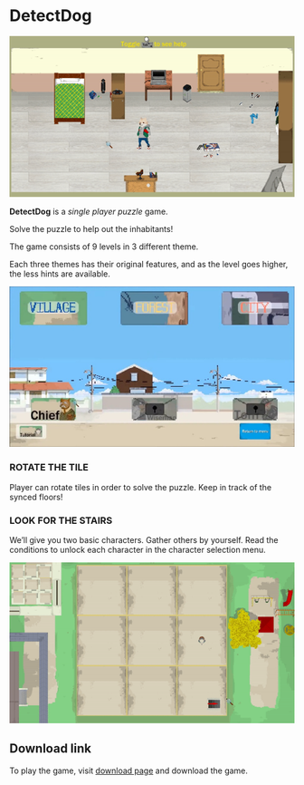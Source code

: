 # DetectDog

![HeadCapsule](/Images/HeaderCapsule.gif)

**DetectDog** is a *single player puzzle* game. 

Solve the puzzle to help out the inhabitants!

The game consists of 9 levels in 3 different theme.

Each three themes has their original features, and as the level goes higher, the less hints are available.

![levels](/Images/LevelSelection.jpg)

### ROTATE THE TILE
Player can rotate tiles in order to solve the puzzle. Keep in track of the synced floors!  

### LOOK FOR THE STAIRS
We’ll give you two basic characters. Gather others by yourself.
Read the conditions to unlock each character in the character selection menu.

![Rotate](/Images/Rotate.gif)

## Download link
To play the game, visit [download page](![levels](/Installer/detectdog_setup.exe)) and download the game.

